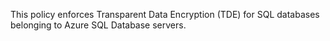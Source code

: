   This policy enforces Transparent Data Encryption (TDE) for SQL databases belonging to Azure SQL Database servers.
